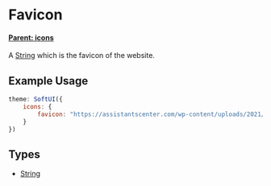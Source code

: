 # Favicon

#### **[Parent: icons](/docs/icons/)**

A [String](https://developer.mozilla.org/en-US/docs/Web/JavaScript/Reference/Global_Objects/String) which is the favicon of the website.

## Example Usage

```js
theme: SoftUI({
    icons: {
        favicon: "https://assistantscenter.com/wp-content/uploads/2021/11/cropped-cropped-logov6.png"
    }
})
```

## Types

-   [String](https://developer.mozilla.org/en-US/docs/Web/JavaScript/Reference/Global_Objects/String)

